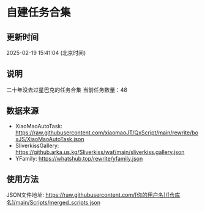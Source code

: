 # 自建任务合集

## 更新时间
2025-02-19 15:41:04 (北京时间)

## 说明
二十年没去过星巴克的任务合集
当前任务数量：48

## 数据来源
- XiaoMaoAutoTask: https://raw.githubusercontent.com/xiaomaoJT/QxScript/main/rewrite/boxJS/XiaoMaoAutoTask.json
- SliverkissGallery: https://github.arka.us.kg/Sliverkiss/waf/main/sliverkiss.gallery.json
- YFamily: https://whatshub.top/rewrite/yfamily.json

## 使用方法
JSON文件地址: https://raw.githubusercontent.com/[你的用户名]/[仓库名]/main/Scripts/merged_scripts.json
